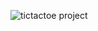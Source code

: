 ![tictactoe project](https://user-images.githubusercontent.com/101167980/160987001-4b474ace-d74b-455a-8de2-4a0c9d36c1ae.png)
